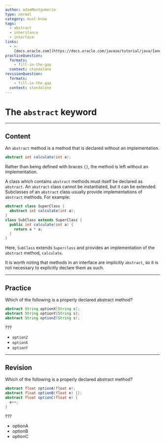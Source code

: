 ```yaml
---
author: adamMontgomerie
type: normal
category: must-know
tags:
  - abstract
  - inheritance
  - interface
links:
  - >-
    [docs.oracle.com](https://docs.oracle.com/javase/tutorial/java/IandI/abstract.html){website}
practiceQuestion:
  formats:
    - fill-in-the-gap
  context: standalone
revisionQuestion:
  formats:
    - fill-in-the-gap
  context: standalone
---
```


# The `abstract` keyword


---

## Content

An `abstract` method is a method that is declared without an implementation.

```java
abstract int calculate(int a);
```

Rather than being defined with braces `{}`, the method is left without an implementation.

A class which contains `abstract` methods must itself be declared as `abstract`. An `abstract` class cannot be instantiated, but it can be extended. Subclasses of an `abstract` class usually provide implementations of `abstract` methods. For example:

```java
abstract class SuperClass {
  abstract int calculate(int a);
}
class SubClass extends SuperClass {
  public int calculate(int a) {
    return a * a;
  }
}
```

Here, `SubClass` extends `Superclass` and provides an implementation of the `abstract` method, `calculate`.

It is worth noting that methods in an interface are implicitly `abstract`, so it is not necessary to explicitly declare them as such.


---

## Practice

Which of the following is a properly declared abstract method? 

```java
abstract String optionX[String s]; 
abstract String optionY{String s);   
abstract String optionZ(String s);
```

???

- `optionZ`
- `optionX`
- `optionY`


---

## Revision

Which of the following is a properly declared abstract method?

```java
abstract float optionA(float e);    
abstract float optionB(float e) {};
abstract float optionC(float e) {
  e++;
}
```

???

- optionA
- optionB
- optionC
